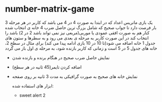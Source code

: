 # number-matrix-game
یک بازی ماتریس اعداد که در ابتدا به صورت 4 در 4 می باشد که کاربر در هر مرحله 3 بار فرصت دارد تا جواب صحیح که شامل بزرگ ترین حاصل ضرب 4 خانه ی انتخاب شده کنار هم به صورت افقی عمودی یا موربی(مربعی نیز نمی تواند باشد 2 در 2) باشد را انتخاب کند در این صورت کاربر به مرحله ی بعدی می رود و به سطرها و ستون های جدول 1 خانه اضافه می شود(تا 10 در 10 بازی ادامه پیدا می کند) برای مثال در سطح 2، خانه های جدول 5 در 5 است و زمانی که کاربر بازنده شود، به مرحله ی اول باز می گردد

- نمایش حاصل ضرب صحیح در هنگام برنده و بازنده شدن
- اضافه کردن تایمر(45 ثانیه در هر سطح)
- نمایش خانه های صحیح به صورت گرافیکی به مدت 3 ثانیه بر روی صفحه

  ابزار های استفاده شده:
  - sweet alert 2
